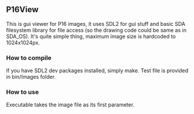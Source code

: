 ## P16View

This is gui viewer for P16 images, it uses SDL2 for gui stuff and basic SDA filesystem library for file access (so the drawing code could be same as in SDA_OS). It's quite simple thing, maximum image size is hardcoded to 1024x1024px.

### How to compile
If you have SDL2 dev packages installed, simply make. Test file is provided in bin/Images folder.

### How to use
Executable takes the image file as its first parameter.

